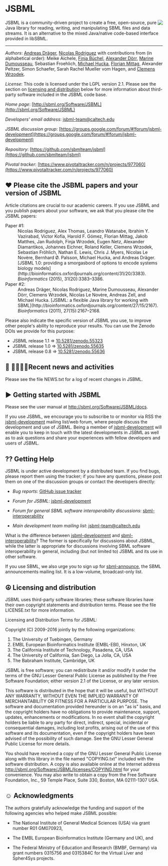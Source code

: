 JSBML
=====

<img align="right" src="https://raw.githubusercontent.com/sbmlteam/jsbml/update-readme/.graphics/jsbml_logo_128px.png"> JSBML is a community-driven project to create a free, open-source, pure Java library for reading, writing, and manipulating SBML files and data streams. It is an alternative to the mixed Java/native code-based interface provided in libSBML. 

----
*Authors*: [Andreas Dräger](http://sbrg.ucsd.edu/researchers/draeger/), [Nicolas Rodriguez](http://lenoverelab.org/members/Nicolas_Rodriguez/) with contributions from (in alphabetical order): Meike Aichele, [Finja Büchel](http://www.ra.cs.uni-tuebingen.de/mitarb/buechel/), [Alexander Dörr](http://www.cogsys.cs.uni-tuebingen.de/mitarb/doerr/), [Marine Dumousseau](https://sourceforge.net/u/marine3/profile/), Sebastian Froehlich, [Michael Hucka](http://www.cds.caltech.edu/~mhucka), [Florian Mittag](http://www.cogsys.cs.uni-tuebingen.de/mitarb/mittag/), Alexander Peltzer, Simon Schaefer, Sarah Rachel Mueller vom Hagen, and [Clemens Wrzodek](http://www.cogsys.cs.uni-tuebingen.de/mitarb/wrzodek/).

*License*: This code is licensed under the LGPL version 2.1.  Please see the section on [licensing and distribution](#-licensing-and-distribution) below for more information about third-party software included in the JSBML code base.

*Home page*: [http://sbml.org/Software/JSBML](http://sbml.org/Software/JSBML)

*Developers' email address*: [jsbml-team@caltech.edu](mailto:jsbml-team@caltech.edu)

*JSBML discussion group*: [https://groups.google.com/forum/#!forum/jsbml-development](https://groups.google.com/forum/#!forum/jsbml-development)

*Repository*: [https://github.com/sbmlteam/jsbml](https://github.com/sbmlteam/jsbml)

*Pivotal tracker*: [https://www.pivotaltracker.com/n/projects/977060](https://www.pivotaltracker.com/n/projects/977060)


♥️ Please cite the JSBML papers and your version of JSBML
---------------------------------------------------------

Article citations are crucial to our academic careers.  If you use JSBML and you publish papers about your software, we ask that you please cite the JSBML papers:

<dl>
<dt>Paper #1:</dt>
<dd>Nicolas Rodriguez, Alex Thomas, Leandro Watanabe, Ibrahim Y. Vazirabad, Victor Kofia, Harold F. Gómez, Florian Mittag, Jakob Matthes, Jan Rudolph, Finja Wrzodek, Eugen Netz, Alexander Diamantikos, Johannes Eichner, Roland Keller, Clemens Wrzodek, Sebastian Fröhlich, Nathan E. Lewis, Chris J. Myers, Nicolas Le Novère, Bernhard Ø. Palsson, Michael Hucka, and Andreas Dräger. [JSBML 1.0: providing a smorgasbord of options to encode systems biology models](http://bioinformatics.oxfordjournals.org/content/31/20/3383). <i>Bioinformatics</i> (2015), 31(20):3383&ndash;3386.</dd>

<dt>Paper #2:</dt>
<dd>Andreas Dräger, Nicolas Rodriguez, Marine Dumousseau, Alexander Dörr, Clemens Wrzodek, Nicolas Le Novère, Andreas Zell, and Michael Hucka. [JSBML: a flexible Java library for working with SBML](http://bioinformatics.oxfordjournals.org/content/27/15/2167). <i>Bioinformatics</i> (2011), 27(15):2167–2168.</dd>
</dl>

Please also indicate the specific version of JSBML you use, to improve other people's ability to reproduce your results.  You can use the Zenodo DOIs we provide for this purpose:

* JSBML release 1.1 &rArr; [10.5281/zenodo.55323](http://dx.doi.org/10.5281/zenodo.55323)
* JSBML release 1.0 &rArr; [10.5281/zenodo.55635](http://dx.doi.org/10.5281/zenodo.55635)
* JSBML release 0.8 &rArr; [10.5281/zenodo.55636](http://dx.doi.org/10.5281/zenodo.55636)


📰 Recent news and activities
--------------------------

Please see the file NEWS.txt for a log of recent changes in JSBML.


► Getting started with JSBML
----------------------------

Please see the user manual at http://sbml.org/Software/JSBML/docs.

If you use JSBML, we encourage you to subscribe to or monitor via RSS the [jsbml-development](https://groups.google.com/forum/#!forum/jsbml-development) mailing list/web forum, where people discuss the development and use of JSBML.  Being a member of [jsbml-development](https://groups.google.com/forum/#!forum/jsbml-development) will enable you to keep in touch with the latest developments in JSBML as well as to ask questions and share your experiences with fellow developers and users of JSBML.


⁇ Getting Help
------------

JSBML is under active development by a distributed team.  If you find bugs, please report them using the tracker; if you have any questions, please post them on one of the discussion groups or contact the developers directly:

* *Bug reports*: [GitHub issue tracker](https://github.com/sbmlteam/jsbml/issues)

* *Forum for JSBML*: [jsbml-development](https://groups.google.com/forum/#!forum/jsbml-development)

* *Forum for general SBML software interoperability discussions*: [sbml-interoperability](https://groups.google.com/forum/#!forum/sbml-interoperability)

* *Main development team mailing list*: [jsbml-team@caltech.edu](mailto:jsbml-team@caltech.edu)

What is the difference between [jsbml-development](https://groups.google.com/forum/#!forum/jsbml-development) and [sbml-interoperability](https://groups.google.com/forum/#!forum/sbml-interoperability)?  The former is specifically for discussions about JSBML, while the latter is appropriate for discussions involving SBML software interoperability in general, including (but not limited to) JSBML and its use in other software.

If you use SBML, we also urge you to sign up for [sbml-announce](https://groups.google.com/forum/#!forum/sbml-announce), the SBML announcements mailing list.  It is a low-volume, broadcast-only list.


☮ Licensing and distribution
----------------------------

JSBML uses third-party software libraries; these software libraries have their own copyright statements and distribution terms.  Please see the file LICENSE.txt for more information.

Licensing and Distribution Terms for JSBML:

Copyright (C) 2009-2016 jointly by the following organizations:
1. The University of Tuebingen, Germany
2. EMBL European Bioinformatics Institute (EMBL-EBI), Hinxton, UK
3. The California Institute of Technology, Pasadena, CA, USA
4. The University of California, San Diego, La Jolla, CA, USA
5. The Babraham Institute, Cambridge, UK

JSBML is free software; you can redistribute it and/or modify it under the terms of the GNU Lesser General Public License as published by the Free Software Foundation; either version 2.1 of the License, or any later version.

This software is distributed in the hope that it will be useful, but WITHOUT ANY WARRANTY, WITHOUT EVEN THE IMPLIED WARRANTY OF MERCHANTABILITY OR FITNESS FOR A PARTICULAR PURPOSE.  The software and documentation provided hereunder is on an "as is" basis, and the copyright holders have no obligations to provide maintenance, support, updates, enhancements or modifications.  In no event shall the copyright holders be liable to any party for direct, indirect, special, incidental or consequential damages, including lost profits, arising out of the use of this software and its documentation, even if the copyright holders have been advised of the possibility of such damage.  See the GNU Lesser General Public License for more details.

You should have received a copy of the GNU Lesser General Public License along with this library in the file named "COPYING.txt" included with the software distribution.  A copy is also available online at the Internet address http://sbml.org/Software/JSBML/licenses/COPYING.html for your convenience.  You may also write to obtain a copy from the Free Software Foundation, Inc., 59 Temple Place, Suite 330, Boston, MA 02111-1307 USA.


☺ Acknowledgments
-----------------------

The authors gratefully acknowledge the funding and support of the following agencies who helped make JSBML possible:

* The National Institute of General Medical Sciences (USA) via grant
  number R01 GM070923, 

* The EMBL European Bioinformatics Institute (Germany and UK), and

* The Federal Ministry of Education and Research (BMBF, Germany) via
  grant numbers 0315756 and 0315384C for the Virtual Liver and
  Spher4Sys projects.
